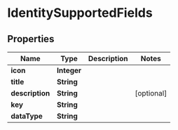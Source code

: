 

# IdentitySupportedFields


## Properties

Name | Type | Description | Notes
------------ | ------------- | ------------- | -------------
**icon** | **Integer** |  | 
**title** | **String** |  | 
**description** | **String** |  |  [optional]
**key** | **String** |  | 
**dataType** | **String** |  | 



